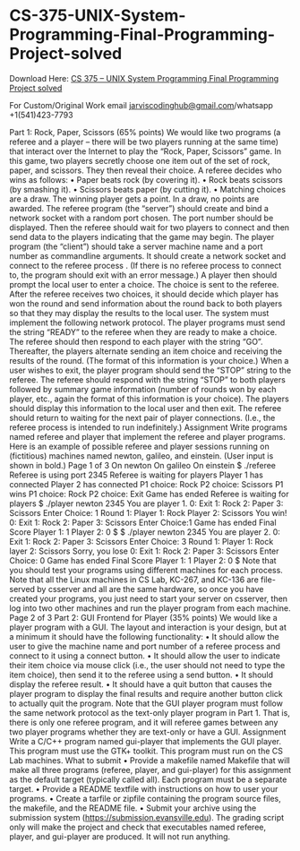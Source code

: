 # CS-375-UNIX-System-Programming-Final-Programming-Project-solved

Download Here: [CS 375 – UNIX System Programming  Final Programming Project solved](https://jarviscodinghub.com/assignment/cs-375-unix-system-programming-final-programming-project-solved/)

For Custom/Original Work email jarviscodinghub@gmail.com/whatsapp +1(541)423-7793

Part 1: Rock, Paper, Scissors (65% points)
We would like two programs (a referee and a player – there will be two players running at the same time)
that interact over the Internet to play the “Rock, Paper, Scissors” game. In this game, two players
secretly choose one item out of the set of rock, paper, and scissors. They then reveal their choice. A
referee decides who wins as follows:
• Paper beats rock (by covering it).
• Rock beats scissors (by smashing it).
• Scissors beats paper (by cutting it).
• Matching choices are a draw.
The winning player gets a point. In a draw, no points are awarded.
The referee program (the “server”) should create and bind a network socket with a random port chosen.
The port number should be displayed. Then the referee should wait for two players to connect and then
send data to the players indicating that the game may begin.
The player program (the “client”) should take a server machine name and a port number as commandline arguments. It should create a network socket and connect to the referee process . (If there is no
referee process to connect to, the program should exit with an error message.) A player then should
prompt the local user to enter a choice. The choice is sent to the referee. After the referee receives two
choices, it should decide which player has won the round and send information about the round back to
both players so that they may display the results to the local user.
The system must implement the following network protocol. The player programs must send the string
“READY” to the referee when they are ready to make a choice. The referee should then respond to each
player with the string “GO”. Thereafter, the players alternate sending an item choice and receiving the
results of the round. (The format of this information is your choice.) When a user wishes to exit, the
player program should send the “STOP” string to the referee. The referee should respond with the string
“STOP” to both players followed by summary game information (number of rounds won by each player,
etc., again the format of this information is your choice). The players should display this information to
the local user and then exit. The referee should return to waiting for the next pair of player connections.
(I.e., the referee process is intended to run indefinitely.)
Assignment
Write programs named referee and player that implement the referee and player programs.
Here is an example of possible referee and player sessions running on (fictitious) machines named
newton, galileo, and einstein. (User input is shown in bold.)
Page 1 of 3
On newton On galileo On einstein
$ ./referee
Referee is using port
2345
Referee is waiting for
players
Player 1 has connected
Player 2 has connected
P1 choice: Rock
P2 choice: Scissors
P1 wins
P1 choice: Rock
P2 choice: Exit
Game has ended
Referee is waiting for
players
$ ./player newton 2345
You are player 1.
0: Exit
1: Rock
2: Paper
3: Scissors
Enter Choice: 1
Round 1:
Player 1: Rock
Player 2: Scissors
You win!
0: Exit
1: Rock
2: Paper
3: Scissors
Enter Choice:1
Game has ended
Final Score
Player 1: 1
Player 2: 0
$
$ ./player newton 2345
You are player 2.
0: Exit
1: Rock
2: Paper
3: Scissors
Enter Choice: 3
Round 1:
Player 1: Rock
layer 2: Scissors
Sorry, you lose
0: Exit
1: Rock
2: Paper
3: Scissors
Enter Choice: 0
Game has ended
Final Score
Player 1: 1
Player 2: 0
$
Note that you should test your programs using different machines for each process. Note that all the
Linux machines in CS Lab, KC-267, and KC-136 are file-served by csserver and all are the same
hardware, so once you have created your programs, you just need to start your server on csserver, then
log into two other machines and run the player program from each machine.
Page 2 of 3
Part 2: GUI Frontend for Player (35% points)
We would like a player program with a GUI. The layout and interaction is your design, but at a
minimum it should have the following functionality:
• It should allow the user to give the machine name and port number of a referee process and
connect to it using a connect button.
• It should allow the user to indicate their item choice via mouse click (i.e., the user should not
need to type the item choice), then send it to the referee using a send button.
• It should display the referee result.
• It should have a quit button that causes the player program to display the final results and require
another button click to actually quit the program.
Note that the GUI player program must follow the same network protocol as the text-only player
program in Part 1. That is, there is only one referee program, and it will referee games between any two
player programs whether they are text-only or have a GUI.
Assignment
Write a C/C++ program named gui-player that implements the GUI player. This program must
use the GTK+ toolkit. This program must run on the CS Lab machines.
What to submit
• Provide a makefile named Makefile that will make all three programs (referee, player,
and gui-player) for this assignment as the default target (typically called all). Each
program must be a separate target.
• Provide a README textfile with instructions on how to user your programs.
• Create a tarfile or zipfile containing the program source files, the makefile, and the README
file.
• Submit your archive using the submission system (https://submission.evansville.edu). The
grading script only will make the project and check that executables named referee, player,
and gui-player are produced. It will not run anything.

